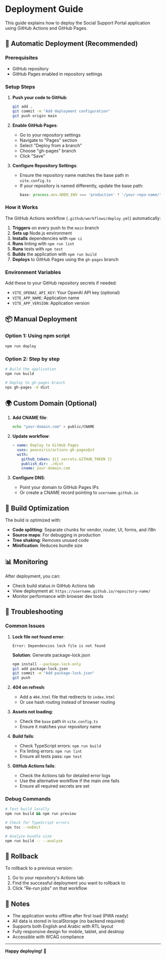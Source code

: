 # Deployment Guide

This guide explains how to deploy the Social Support Portal application using GitHub Actions and GitHub Pages.

## 🚀 Automatic Deployment (Recommended)

### Prerequisites
- GitHub repository
- GitHub Pages enabled in repository settings

### Setup Steps

1. **Push your code to GitHub**:
   ```bash
   git add .
   git commit -m "Add deployment configuration"
   git push origin main
   ```

2. **Enable GitHub Pages**:
   - Go to your repository settings
   - Navigate to "Pages" section
   - Select "Deploy from a branch"
   - Choose "gh-pages" branch
   - Click "Save"

3. **Configure Repository Settings**:
   - Ensure the repository name matches the base path in `vite.config.ts`
   - If your repository is named differently, update the base path:
     ```typescript
     base: process.env.NODE_ENV === 'production' ? '/your-repo-name/' : '/',
     ```

### How it Works

The GitHub Actions workflow (`.github/workflows/deploy.yml`) automatically:

1. **Triggers** on every push to the `main` branch
2. **Sets up** Node.js environment
3. **Installs** dependencies with `npm ci`
4. **Runs** linting with `npm run lint`
5. **Runs** tests with `npm test`
6. **Builds** the application with `npm run build`
7. **Deploys** to GitHub Pages using the `gh-pages` branch

### Environment Variables

Add these to your GitHub repository secrets if needed:
- `VITE_OPENAI_API_KEY`: Your OpenAI API key (optional)
- `VITE_APP_NAME`: Application name
- `VITE_APP_VERSION`: Application version

## 📦 Manual Deployment

### Option 1: Using npm script
```bash
npm run deploy
```

### Option 2: Step by step
```bash
# Build the application
npm run build

# Deploy to gh-pages branch
npx gh-pages -d dist
```

## 🌍 Custom Domain (Optional)

1. **Add CNAME file**:
   ```bash
   echo "your-domain.com" > public/CNAME
   ```

2. **Update workflow**:
   ```yaml
   - name: Deploy to GitHub Pages
     uses: peaceiris/actions-gh-pages@v3
     with:
       github_token: ${{ secrets.GITHUB_TOKEN }}
       publish_dir: ./dist
       cname: your-domain.com
   ```

3. **Configure DNS**:
   - Point your domain to GitHub Pages IPs
   - Or create a CNAME record pointing to `username.github.io`

## 🔧 Build Optimization

The build is optimized with:
- **Code splitting**: Separate chunks for vendor, router, UI, forms, and i18n
- **Source maps**: For debugging in production
- **Tree shaking**: Removes unused code
- **Minification**: Reduces bundle size

## 📊 Monitoring

After deployment, you can:
- Check build status in GitHub Actions tab
- View deployment at: `https://username.github.io/repository-name/`
- Monitor performance with browser dev tools

## 🐛 Troubleshooting

### Common Issues

1. **Lock file not found error**:
   ```
   Error: Dependencies lock file is not found
   ```
   **Solution**: Generate package-lock.json
   ```bash
   npm install --package-lock-only
   git add package-lock.json
   git commit -m "Add package-lock.json"
   git push
   ```

2. **404 on refresh**: 
   - Add a `404.html` file that redirects to `index.html`
   - Or use hash routing instead of browser routing

3. **Assets not loading**:
   - Check the `base` path in `vite.config.ts`
   - Ensure it matches your repository name

4. **Build fails**:
   - Check TypeScript errors: `npm run build`
   - Fix linting errors: `npm run lint`
   - Ensure all tests pass: `npm test`

5. **GitHub Actions fails**:
   - Check the Actions tab for detailed error logs
   - Use the alternative workflow if the main one fails
   - Ensure all required secrets are set

### Debug Commands
```bash
# Test build locally
npm run build && npm run preview

# Check for TypeScript errors
npx tsc --noEmit

# Analyze bundle size
npm run build -- --analyze
```

## 🔄 Rollback

To rollback to a previous version:
1. Go to your repository's Actions tab
2. Find the successful deployment you want to rollback to
3. Click "Re-run jobs" on that workflow

## 📝 Notes

- The application works offline after first load (PWA ready)
- All data is stored in localStorage (no backend required)
- Supports both English and Arabic with RTL layout
- Fully responsive design for mobile, tablet, and desktop
- Accessible with WCAG compliance

---

**Happy deploying!** 🎉
